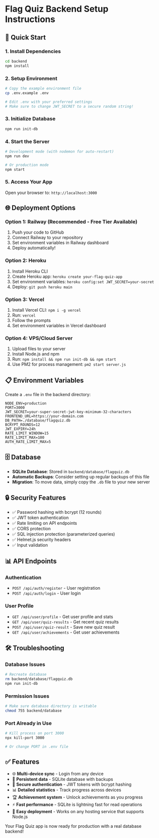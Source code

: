 # Flag Quiz Backend Setup Instructions

## 🚀 Quick Start

### 1. Install Dependencies
```bash
cd backend
npm install
```

### 2. Setup Environment
```bash
# Copy the example environment file
cp .env.example .env

# Edit .env with your preferred settings
# Make sure to change JWT_SECRET to a secure random string!
```

### 3. Initialize Database
```bash
npm run init-db
```

### 4. Start the Server
```bash
# Development mode (with nodemon for auto-restart)
npm run dev

# Or production mode
npm start
```

### 5. Access Your App
Open your browser to: `http://localhost:3000`

## 🌐 Deployment Options

### Option 1: Railway (Recommended - Free Tier Available)
1. Push your code to GitHub
2. Connect Railway to your repository
3. Set environment variables in Railway dashboard
4. Deploy automatically!

### Option 2: Heroku
1. Install Heroku CLI
2. Create Heroku app: `heroku create your-flag-quiz-app`
3. Set environment variables: `heroku config:set JWT_SECRET=your-secret`
4. Deploy: `git push heroku main`

### Option 3: Vercel
1. Install Vercel CLI: `npm i -g vercel`
2. Run: `vercel`
3. Follow the prompts
4. Set environment variables in Vercel dashboard

### Option 4: VPS/Cloud Server
1. Upload files to your server
2. Install Node.js and npm
3. Run: `npm install && npm run init-db && npm start`
4. Use PM2 for process management: `pm2 start server.js`

## 📋 Environment Variables

Create a `.env` file in the backend directory:

```env
NODE_ENV=production
PORT=3000
JWT_SECRET=your-super-secret-jwt-key-minimum-32-characters
FRONTEND_URL=https://your-domain.com
DB_PATH=./database/flagquiz.db
BCRYPT_ROUNDS=12
JWT_EXPIRY=24h
RATE_LIMIT_WINDOW=15
RATE_LIMIT_MAX=100
AUTH_RATE_LIMIT_MAX=5
```

## 🗄️ Database

- **SQLite Database**: Stored in `backend/database/flagquiz.db`
- **Automatic Backups**: Consider setting up regular backups of this file
- **Migration**: To move data, simply copy the `.db` file to your new server

## 🔒 Security Features

- ✅ Password hashing with bcrypt (12 rounds)
- ✅ JWT token authentication  
- ✅ Rate limiting on API endpoints
- ✅ CORS protection
- ✅ SQL injection protection (parameterized queries)
- ✅ Helmet.js security headers
- ✅ Input validation

## 📊 API Endpoints

### Authentication
- `POST /api/auth/register` - User registration
- `POST /api/auth/login` - User login

### User Profile  
- `GET /api/user/profile` - Get user profile and stats
- `GET /api/user/quiz-results` - Get recent quiz results
- `POST /api/user/quiz-result` - Save new quiz result
- `GET /api/user/achievements` - Get user achievements

## 🛠️ Troubleshooting

### Database Issues
```bash
# Recreate database
rm backend/database/flagquiz.db
npm run init-db
```

### Permission Issues
```bash
# Make sure database directory is writable
chmod 755 backend/database
```

### Port Already in Use
```bash
# Kill process on port 3000
npx kill-port 3000

# Or change PORT in .env file
```

## ✅ Features

- 🌐 **Multi-device sync** - Login from any device
- 💾 **Persistent data** - SQLite database with backups
- 🔐 **Secure authentication** - JWT tokens with bcrypt hashing
- 📊 **Detailed statistics** - Track progress across devices
- 🏆 **Achievement system** - Unlock achievements as you progress
- ⚡ **Fast performance** - SQLite is lightning fast for read operations
- 🚀 **Easy deployment** - Works on any hosting service that supports Node.js

Your Flag Quiz app is now ready for production with a real database backend!
